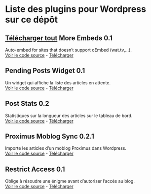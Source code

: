 Liste des plugins pour Wordpress sur ce dépôt
=============================================
[Télécharger tout](http://github.com/cedbv/Wordpress-Plugins/zipball/master)
More Embeds 0.1
------------------------
Auto-embed for sites that doesn’t support oEmbed (wat.tv,…).  
[Voir le code source](http://github.com/cedbv/Wordpress-Plugins/tree/master/more-embeds/) - [Télécharger](http://github.com/cedbv/Wordpress-Plugins/raw/master/download/more-embeds.zip)

Pending Posts Widget 0.1
------------------------
Un widget qui affiche la liste des articles en attente.  
[Voir le code source](http://github.com/cedbv/Wordpress-Plugins/tree/master/pending-posts-widget/) - [Télécharger](http://github.com/cedbv/Wordpress-Plugins/raw/master/download/pending-posts-widget.zip)

Post Stats 0.2
------------------------
Statistiques sur la longueur des articles sur le tableau de bord.  
[Voir le code source](http://github.com/cedbv/Wordpress-Plugins/tree/master/post-stats/) - [Télécharger](http://github.com/cedbv/Wordpress-Plugins/raw/master/download/post-stats.zip)

Proximus Moblog Sync 0.2.1
------------------------
Importe les articles d’un moblog Proximus dans Wordpress.  
[Voir le code source](http://github.com/cedbv/Wordpress-Plugins/tree/master/proximus-moblog/) - [Télécharger](http://github.com/cedbv/Wordpress-Plugins/raw/master/download/proximus-moblog.zip)

Restrict Access 0.1
------------------------
Oblige à résoudre une énigme avant d’autoriser l’accès au blog.  
[Voir le code source](http://github.com/cedbv/Wordpress-Plugins/tree/master/restricted-access/) - [Télécharger](http://github.com/cedbv/Wordpress-Plugins/raw/master/download/restricted-access.zip)

